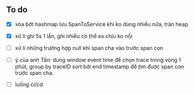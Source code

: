 ## To do

- [x] xóa bớt hashmap lưu SpanToService khi ko dùng nhiều nữa, tràn heap
- [x] xử lí ghi 5s 1 lần, ghi nhiều có thể es chịu ko nổi
- [ ] xử lí những trường hợp null khi span cha vào trước span con
- [ ] ý của anh Tấn: dùng window event time để chọn trace trong vòng 1 phút, group by traceID sort bởi end timestamp để tìm được span con trước span cha.
- [ ] luồng ci/cd





